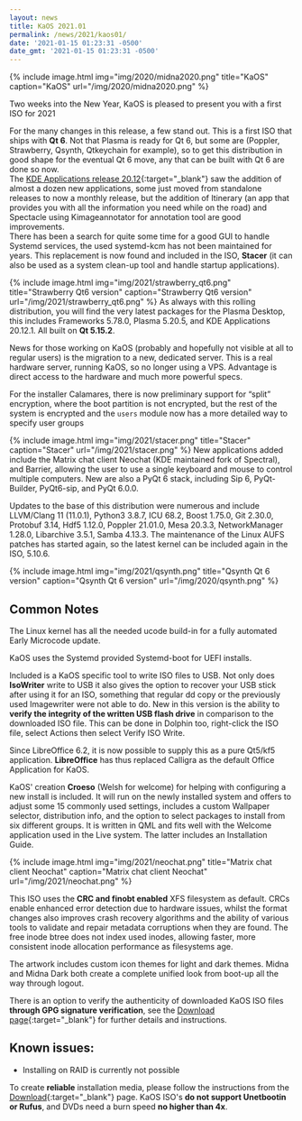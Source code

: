 ```yaml
---
layout: news
title: KaOS 2021.01
permalink: /news/2021/kaos01/
date: '2021-01-15 01:23:31 -0500'
date_gmt: '2021-01-15 01:23:31 -0500'
---
```


{% include image.html
            img="img/2020/midna2020.png"
            title="KaOS"
            caption="KaOS"
            url="/img/2020/midna2020.png" %}
            
Two weeks into the New Year, KaOS is pleased to present you with a first ISO for 2021

For the many changes in this release, a few stand out. This is a first ISO that ships with **Qt 6**. Not that Plasma is ready for Qt 6, but some are (Poppler, Strawberry, Qsynth, Qtkeychain for example), so to get this distribution in good shape for the eventual Qt 6 move, any that can be built with Qt 6 are done so now.  
The [KDE Applications release 20.12](https://kde.org/announcements/2020-12-apps-update/){:target="_blank"} saw the addition of almost a dozen new applications, some just moved from standalone releases to now a monthly release, but the addition of Itinerary (an app that provides you with all the information you need while on the road) and Spectacle using Kimageannotator for annotation tool are good improvements.  
There has been a search for quite some time for a good GUI to handle Systemd services, the used systemd-kcm has not been maintained for years. This replacement is now found and included in the ISO, **Stacer** (it can also be used as a system clean-up tool and handle startup applications). 

{% include image.html
            img="img/2021/strawberry_qt6.png"
            title="Strawberry Qt6 version"
            caption="Strawberry Qt6 version"
            url="/img/2021/strawberry_qt6.png" %}
As always with this rolling distribution, you will find the very latest packages for the Plasma Desktop, this includes Frameworks 5.78.0, Plasma 5.20.5, and KDE Applications 20.12.1. All built on **Qt 5.15.2**.

News for those working on KaOS (probably and hopefully not visible at all to regular users) is the migration to a new, dedicated server. This is a real hardware server, running KaOS, so no longer using a VPS. Advantage is direct access to the hardware and much more powerful specs.

For the installer Calamares, there is now preliminary support for “split” encryption, where the boot partition is not encrypted, but the rest of the system is encrypted and the `users` module now has a more detailed way to specify user groups

{% include image.html
            img="img/2021/stacer.png"
            title="Stacer"
            caption="Stacer"
            url="/img/2021/stacer.png" %}
New applications added include the Matrix chat client Neochat (KDE maintained fork of Spectral), and Barrier, allowing the user to use a single keyboard and mouse to control multiple computers. New are also a PyQt 6 stack, including Sip 6, PyQt-Builder, PyQt6-sip, and PyQt 6.0.0.

Updates to the base of this distribution were numerous and include LLVM/Clang 11 (11.0.1), Python3 3.8.7, ICU 68.2, Boost 1.75.0, Git 2.30.0, Protobuf 3.14, Hdf5 1.12.0, Poppler 21.01.0, Mesa 20.3.3, NetworkManager 1.28.0, Libarchive 3.5.1, Samba 4.13.3. The maintenance of the Linux AUFS patches has started again, so the latest kernel can be included again in the ISO, 5.10.6.

{% include image.html
            img="img/2021/qsynth.png"
            title="Qsynth Qt 6 version"
            caption="Qsynth Qt 6 version"
            url="/img/2020/qsynth.png" %}

## Common Notes
The Linux kernel has all the needed ucode build-in for a fully automated Early Microcode update. 

KaOS uses the Systemd provided Systemd-boot for UEFI installs.

Included is a KaOS specific tool to write ISO files to USB. Not only does **IsoWriter** write to USB it also gives the option to recover your USB stick after using it for an ISO, something that regular dd copy or the previously used Imagewriter were not able to do.  New in this version is the ability to **verify the integrity of the written USB flash drive** in comparison to the downloaded ISO file.  This can be done in Dolphin too, right-click the ISO file, select Actions then select Verify ISO Write.

Since LibreOffice 6.2, it is now possible to supply this as a pure Qt5/kf5 application. **LibreOffice** has thus replaced Calligra as the default Office Application for KaOS.

KaOS' creation **Croeso** (Welsh for welcome) for helping with configuring a new install is included. It will run on the newly installed system and offers to adjust some 15 commonly used settings, includes a custom Wallpaper selector, distribution info, and the option to select packages to install from six different groups.  It is written in QML and fits well with the Welcome application used in the Live system.  The latter includes an Installation Guide.

{% include image.html
            img="img/2021/neochat.png"
            title="Matrix chat client Neochat"
            caption="Matrix chat client Neochat"
            url="/img/2021/neochat.png" %}

This ISO uses the **CRC and finobt enabled** XFS filesystem as default. CRCs enable enhanced error detection due to hardware issues, whilst the format changes also improves crash recovery algorithms and the ability of various tools to validate and repair metadata corruptions when they are found. The free inode btree does not index used inodes, allowing faster, more consistent inode allocation performance as filesystems age.

The artwork includes custom icon themes for light and dark themes. Midna and Midna Dark both create a complete unified look from boot-up all the way through logout.

There is an option to verify the authenticity of downloaded KaOS ISO files **through GPG signature verification**, see the [Download page](https://kaosx.us/pages/download/#authenticity-check){:target="_blank"} for further details and instructions.

## Known issues:
* Installing on RAID is currently not possible

To create **reliable** installation media, please follow the instructions from the [Download](http://kaosx.us/download/){:target="_blank"} page. KaOS ISO's **do not support Unetbootin or Rufus**, and DVDs need a burn speed **no higher than 4x**.
